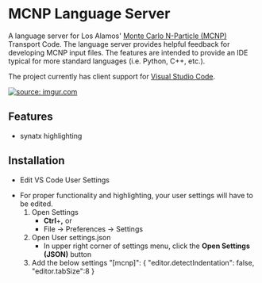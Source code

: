 # MCNP Language Server

A language server for Los Alamos' [Monte Carlo N-Particle (MCNP)](https://mcnp.lanl.gov/) Transport Code. The language server provides helpful feedback for developing MCNP input files. The features are intended to provide an IDE typical for more standard languages (i.e. Python, C++, etc.).

The project currently has client support for [Visual Studio Code](https://code.visualstudio.com/).

<a href="https://imgur.com/ZX7zHeo"><img src="https://i.imgur.com/ZX7zHeo.png" title="source: imgur.com" /></a>

## Features

- synatx highlighting

## Installation

- Edit VS Code User Settings
* For proper functionality and highlighting, your user settings will have to be edited.
	1. Open Settings
		* __Ctrl__+__,__
		or
		* File -> Preferences -> Settings
	2. Open User settings.json
		* In upper right corner of settings menu, click the __Open Settings (JSON)__ button
	3. Add the below settings
		"[mcnp]": {
			"editor.detectIndentation": false,
			"editor.tabSize":8
		}